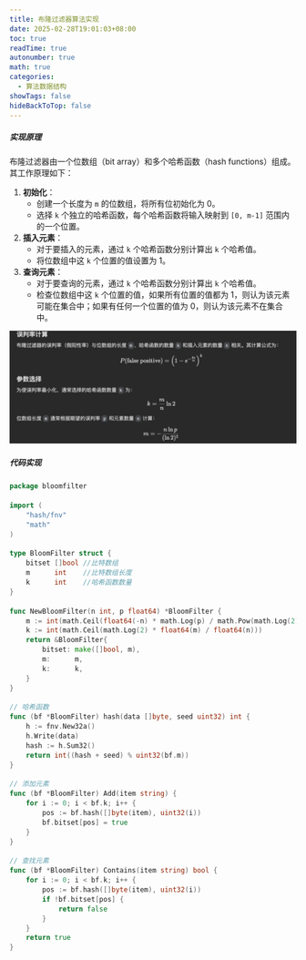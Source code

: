 ```yaml
---
title: 布隆过滤器算法实现
date: 2025-02-28T19:01:03+08:00
toc: true
readTime: true
autonumber: true
math: true
categories:
  - 算法数据结构
showTags: false
hideBackToTop: false
---
```

##### 实现原理
布隆过滤器由一个位数组（bit array）和多个哈希函数（hash functions）组成。其工作原理如下：
1. **初始化**：
    - 创建一个长度为 `m` 的位数组，将所有位初始化为 0。
    - 选择 `k` 个独立的哈希函数，每个哈希函数将输入映射到 `[0, m-1]` 范围内的一个位置。
2. **插入元素**：
    - 对于要插入的元素，通过 `k` 个哈希函数分别计算出 `k` 个哈希值。
    - 将位数组中这 `k` 个位置的值设置为 1。
3. **查询元素**：
    - 对于要查询的元素，通过 `k` 个哈希函数分别计算出 `k` 个哈希值。
    - 检查位数组中这 `k` 个位置的值，如果所有位置的值都为 1，则认为该元素可能在集合中；如果有任何一个位置的值为 0，则认为该元素不在集合中。

![image-2025228218354.png](/images/%E5%B8%83%E9%9A%86%E8%BF%87%E6%BB%A4%E5%99%A8%E7%AE%97%E6%B3%95%E5%AE%9E%E7%8E%B0/image-2025228218354.png)

##### 代码实现
```go
package bloomfilter

import (
	"hash/fnv"
	"math"
)

type BloomFilter struct {
	bitset []bool //比特数组
	m      int    //比特数组长度
	k      int    //哈希函数数量
}

func NewBloomFilter(n int, p float64) *BloomFilter {
	m := int(math.Ceil(float64(-n) * math.Log(p) / math.Pow(math.Log(2), 2)))
	k := int(math.Ceil(math.Log(2) * float64(m) / float64(n)))
	return &BloomFilter{
		bitset: make([]bool, m),
		m:      m,
		k:      k,
	}
}

// 哈希函数
func (bf *BloomFilter) hash(data []byte, seed uint32) int {
	h := fnv.New32a()
	h.Write(data)
	hash := h.Sum32()
	return int((hash + seed) % uint32(bf.m))
}

// 添加元素
func (bf *BloomFilter) Add(item string) {
	for i := 0; i < bf.k; i++ {
		pos := bf.hash([]byte(item), uint32(i))
		bf.bitset[pos] = true
	}
}

// 查找元素
func (bf *BloomFilter) Contains(item string) bool {
	for i := 0; i < bf.k; i++ {
		pos := bf.hash([]byte(item), uint32(i))
		if !bf.bitset[pos] {
			return false
		}
	}
	return true
}
```